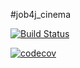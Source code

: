 #job4j_cinema

[![Build Status](https://www.travis-ci.com/SavvaMey/job4j_cinema.svg?branch=master)](https://www.travis-ci.com/SavvaMey/job4j_cinema)

[![codecov](https://codecov.io/gh/SavvaMey/job4j_cinema/branch/master/graph/badge.svg?token=2RW1NGWN9U)](https://codecov.io/gh/SavvaMey/job4j_cinema)